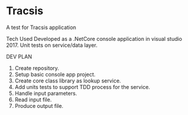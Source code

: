 # Tracsis
A test for Tracsis application

Tech Used
Developed as a .NetCore console application in visual studio 2017.
Unit tests on service/data layer.

DEV PLAN
1. Create repository.
2. Setup basic console app project.
3. Create core class library as lookup service.
4. Add units tests to support TDD process for the service.
5. Handle input parameters.
6. Read input file.
7. Produce output file.
